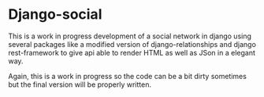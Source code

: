 # Django-social

This is a work in progress development of a social network in django using several packages like a modified version of django-relationships and django rest-framework to give api able to render HTML as well as JSon in a elegant way.

Again, this is a work in progress so the code can be a bit dirty sometimes but the final version will be properly written.
